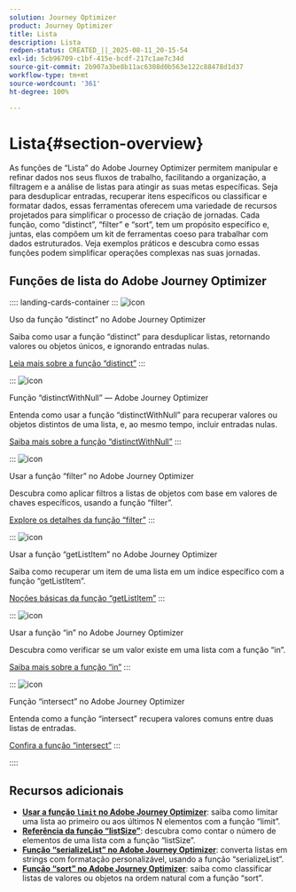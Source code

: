```yaml
---
solution: Journey Optimizer
product: Journey Optimizer
title: Lista
description: Lista
redpen-status: CREATED_||_2025-08-11_20-15-54
exl-id: 5cb96709-c1bf-415e-bcdf-217c1ae7c34d
source-git-commit: 2b907a3be8b11ac6308d0b563e122c88478d1d37
workflow-type: tm+mt
source-wordcount: '361'
ht-degree: 100%

---
```


# Lista{#section-overview}

As funções de “Lista” do Adobe Journey Optimizer permitem manipular e refinar dados nos seus fluxos de trabalho, facilitando a organização, a filtragem e a análise de listas para atingir as suas metas específicas. Seja para desduplicar entradas, recuperar itens específicos ou classificar e formatar dados, essas ferramentas oferecem uma variedade de recursos projetados para simplificar o processo de criação de jornadas. Cada função, como “distinct”, “filter” e “sort”, tem um propósito específico e, juntas, elas compõem um kit de ferramentas coeso para trabalhar com dados estruturados. Veja exemplos práticos e descubra como essas funções podem simplificar operações complexas nas suas jornadas.

## Funções de lista do Adobe Journey Optimizer

:::: landing-cards-container
:::
![icon](https://cdn.experienceleague.adobe.com/icons/code-branch.svg?lang=pt-BR)

Uso da função “distinct” no Adobe Journey Optimizer

Saiba como usar a função “distinct” para desduplicar listas, retornando valores ou objetos únicos, e ignorando entradas nulas.

[Leia mais sobre a função “distinct”](../using/building-journeys/functions/functiondistinct.md)
:::

:::
![icon](https://cdn.experienceleague.adobe.com/icons/code-branch.svg?lang=pt-BR)

Função “distinctWithNull” — Adobe Journey Optimizer

Entenda como usar a função “distinctWithNull” para recuperar valores ou objetos distintos de uma lista, e, ao mesmo tempo, incluir entradas nulas.

[Saiba mais sobre a função “distinctWithNull”](../using/building-journeys/functions/functiondistinctwithnull.md)
:::

:::
![icon](https://cdn.experienceleague.adobe.com/icons/code-branch.svg?lang=pt-BR)

Usar a função “filter” no Adobe Journey Optimizer

Descubra como aplicar filtros a listas de objetos com base em valores de chaves específicos, usando a função “filter”.

[Explore os detalhes da função “filter”](../using/building-journeys/functions/functionfilter.md)
:::

:::
![icon](https://cdn.experienceleague.adobe.com/icons/code-branch.svg?lang=pt-BR)

Usar a função “getListItem” no Adobe Journey Optimizer

Saiba como recuperar um item de uma lista em um índice específico com a função “getListItem”.

[Noções básicas da função “getListItem”](../using/building-journeys/functions/functiongetlistitem.md)
:::

:::
![icon](https://cdn.experienceleague.adobe.com/icons/code-branch.svg?lang=pt-BR)

Usar a função “in” no Adobe Journey Optimizer

Descubra como verificar se um valor existe em uma lista com a função “in”.

[Saiba mais sobre a função “in”](../using/building-journeys/functions/functionin.md)
:::

:::
![icon](https://cdn.experienceleague.adobe.com/icons/code-branch.svg?lang=pt-BR)

Função “intersect” no Adobe Journey Optimizer

Entenda como a função “intersect” recupera valores comuns entre duas listas de entradas.

[Confira a função “intersect”](../using/building-journeys/functions/functionintersect.md)
:::

::::


## Recursos adicionais

- **[Usar a função `limit` no Adobe Journey Optimizer](../using/building-journeys/functions/functionlimit.md)**: saiba como limitar uma lista ao primeiro ou aos últimos N elementos com a função “limit”.
- **[Referência da função “listSize”](../using/building-journeys/functions/functionlistsize.md)**: descubra como contar o número de elementos de uma lista com a função “listSize”.
- **[Função “serializeList” no Adobe Journey Optimizer](../using/building-journeys/functions/functionserializelist.md)**: converta listas em strings com formatação personalizável, usando a função “serializeList”.
- **[Função “sort” no Adobe Journey Optimizer](../using/building-journeys/functions/functionsort.md)**: saiba como classificar listas de valores ou objetos na ordem natural com a função “sort”.
